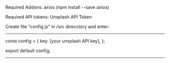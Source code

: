 Required Addons: axios (npm install --save axios)

Required API tokens: Unsplash API Token

Create file "config.js" in /src direcctory and enter:

------------------------------------

const config = {
  key: [your unsplash API key],
};

export default config;

------------------------------------
